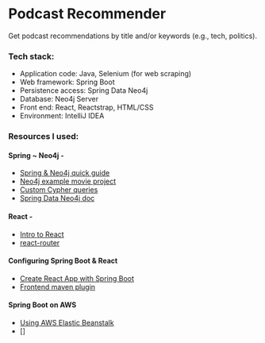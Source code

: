 # Podcast Recommender
Get podcast recommendations by title and/or keywords (e.g., tech, politics).

### Tech stack:
* Application code: Java, Selenium (for web scraping)
* Web framework: Spring Boot
* Persistence access: Spring Data Neo4j
* Database: Neo4j Server
* Front end: React, Reactstrap, HTML/CSS
* Environment: IntelliJ IDEA

### Resources I used:
#### Spring ~ Neo4j -
* [Spring & Neo4j quick guide](https://spring.io/guides/gs/accessing-data-neo4j/)
* [Neo4j example movie project](https://github.com/neo4j-examples/movies-java-spring-data-neo4j)
* [Custom Cypher queries](https://graphaware.com/neo4j/2016/04/06/mapping-query-entities-sdn.html)
* [Spring Data Neo4j doc](https://docs.spring.io/spring-data/neo4j/docs/current/reference/html/)

#### React -
* [Intro to React](https://reactjs.org/tutorial/tutorial.html)
* [react-router](https://reacttraining.com/react-router/web/guides/quick-start)

#### Configuring Spring Boot & React
* [Create React App with Spring Boot](https://github.com/kantega/react-and-spring)
* [Frontend maven plugin](https://github.com/eirslett/frontend-maven-plugin)

#### Spring Boot on AWS
* [Using AWS Elastic Beanstalk](https://aws.amazon.com/blogs/devops/deploying-a-spring-boot-application-on-aws-using-aws-elastic-beanstalk/)
* []